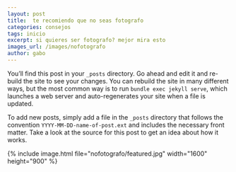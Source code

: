 ```yaml
---
layout: post
title:  te recomiendo que no seas fotografo
categories: consejos 
tags: inicio
excerpt: si quieres ser fotografo? mejor mira esto
images_url: /images/nofotografo
author: gabo
---
```


You’ll find this post in your `_posts` directory. Go ahead and edit it and re-build the site to see your changes. You can rebuild the site in many different ways, but the most common way is to run `bundle exec jekyll serve`, which launches a web server and auto-regenerates your site when a file is updated.

To add new posts, simply add a file in the `_posts` directory that follows the convention `YYYY-MM-DD-name-of-post.ext` and includes the necessary front matter. Take a look at the source for this post to get an idea about how it works.

{% include image.html 
        file="nofotografo/featured.jpg" 
        width="1600"
        height="900" 
    %}  